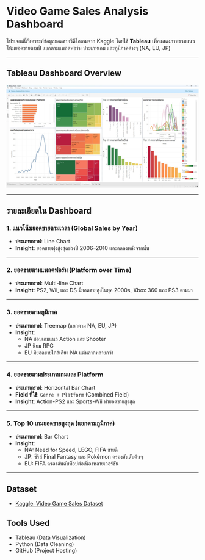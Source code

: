 #  Video Game Sales Analysis Dashboard

โปรเจกต์นี้วิเคราะห์ข้อมูลยอดขายวิดีโอเกมจาก Kaggle โดยใช้ **Tableau** เพื่อแสดงภาพรวมแนวโน้มยอดขายตามปี แยกตามแพลตฟอร์ม ประเภทเกม และภูมิภาคต่างๆ (NA, EU, JP)

---

##  Tableau Dashboard Overview

![Tableau Dashboard](Dashboad1.jpg)

---

##  รายละเอียดใน Dashboard

### 1.  แนวโน้มยอดขายตามเวลา (Global Sales by Year)
- **ประเภทกราฟ**: Line Chart
- **Insight**: ยอดขายพุ่งสูงสุดช่วงปี 2006–2010 และลดลงหลังจากนั้น

---

### 2.  ยอดขายตามแพลตฟอร์ม (Platform over Time)
- **ประเภทกราฟ**: Multi-line Chart
- **Insight**: PS2, Wii, และ DS มียอดขายสูงในยุค 2000s, Xbox 360 และ PS3 ตามมา

---

### 3.  ยอดขายตามภูมิภาค
- **ประเภทกราฟ**: Treemap (แยกตาม NA, EU, JP)
- **Insight**:
  - NA ชอบเกมแนว Action และ Shooter
  - JP นิยม RPG
  - EU มียอดขายใกล้เคียง NA แต่หลากหลายกว่า

---

### 4.  ยอดขายตามประเภทเกมและ Platform
- **ประเภทกราฟ**: Horizontal Bar Chart
- **Field ที่ใช้**: `Genre + Platform` (Combined Field)
- **Insight**: Action-PS2 และ Sports-Wii ทำยอดขายสูงสุด

---

### 5.  Top 10 เกมยอดขายสูงสุด (แยกตามภูมิภาค)
- **ประเภทกราฟ**: Bar Chart
- **Insight**: 
  - NA: Need for Speed, LEGO, FIFA ขายดี
  - JP: ซีรีส์ Final Fantasy และ Pokémon ครองอันดับต้นๆ
  - EU: FIFA ครองอันดับท็อปต่อเนื่องหลายเวอร์ชัน

---

##  Dataset
-  [Kaggle: Video Game Sales Dataset](https://www.kaggle.com/datasets/gregorut/videogamesales)

##  Tools Used
- Tableau (Data Visualization)
- Python (Data Cleaning)
- GitHub (Project Hosting)


